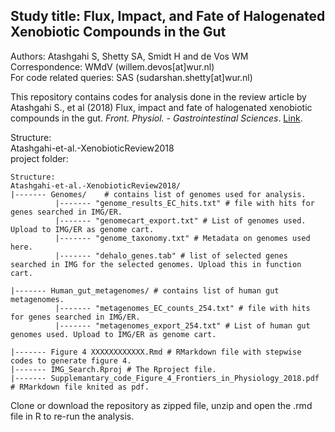 
Study title: Flux, Impact, and Fate of Halogenated Xenobiotic Compounds in the Gut  
----------------------------------------------------------------------------------  

Authors: Atashgahi S, Shetty SA, Smidt H and de Vos WM  
Correspondence: WMdV (willem.devos[at]wur.nl)  
For code related queries: SAS (sudarshan.shetty[at]wur.nl) 

This repository contains codes for analysis done in the review article by Atashgahi S., et al (2018) Flux, impact and fate of halogenated xenobiotic compounds in the gut.  _Front. Physiol. - Gastrointestinal Sciences_. [Link](https://www.frontiersin.org/articles/10.3389/fphys.2018.00888/abstract).  

Structure:  
Atashgahi-et-al.-XenobioticReview2018  
project folder:
```
Structure:  
Atashgahi-et-al.-XenobioticReview2018/
|------- Genomes/    # contains list of genomes used for analysis.    
          |------- "genome_results_EC_hits.txt" # file with hits for genes searched in IMG/ER.  
          |------- "genomecart_export.txt" # List of genomes used. Upload to IMG/ER as genome cart.  
          |------- "genome_taxonomy.txt" # Metadata on genomes used here.  
          |------- "dehalo_genes.tab" # list of selected genes searched in IMG for the selected genomes. Upload this in function cart.
                        
|------- Human_gut_metagenomes/ # contains list of human gut metagenomes.  
          |------- "metagenomes_EC_counts_254.txt" # file with hits for genes searched in IMG/ER.
          |------- "metagenomes_export_254.txt" # List of human gut genomes used. Upload to IMG/ER as genome cart.
          
|------- Figure 4 XXXXXXXXXXXX.Rmd # RMarkdown file with stepwise codes to generate figure 4.
|------- IMG_Search.Rproj # The Rproject file.  
|------- Supplemantary_code_Figure_4_Frontiers_in_Physiology_2018.pdf # RMarkdown file knited as pdf.  

```
Clone or download the repository as zipped file, unzip and open the .rmd file in R to re-run the analysis. 

